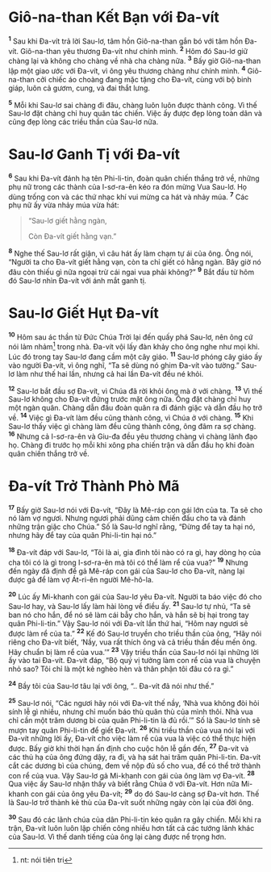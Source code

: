 # Giô-na-than Kết Bạn với Ða-vít

<sup><b>1</b></sup> Sau khi Ða-vít trả lời Sau-lơ, tâm hồn Giô-na-than gắn bó với tâm hồn Ða-vít. Giô-na-than yêu thương Ða-vít như chính mình. <sup><b>2</b></sup> Hôm đó Sau-lơ giữ chàng lại và không cho chàng về nhà cha chàng nữa. <sup><b>3</b></sup> Bấy giờ Giô-na-than lập một giao ước với Ða-vít, vì ông yêu thương chàng như chính mình. <sup><b>4</b></sup> Giô-na-than cởi chiếc áo choàng đang mặc tặng cho Ða-vít, cùng với bộ binh giáp, luôn cả gươm, cung, và đai thắt lưng.

<sup><b>5</b></sup> Mỗi khi Sau-lơ sai chàng đi đâu, chàng luôn luôn được thành công. Vì thế Sau-lơ đặt chàng chỉ huy quân tác chiến. Việc ấy được đẹp lòng toàn dân và cũng đẹp lòng các triều thần của Sau-lơ nữa.

# Sau-lơ Ganh Tị với Ða-vít

<sup><b>6</b></sup> Sau khi Ða-vít đánh hạ tên Phi-li-tin, đoàn quân chiến thắng trở về, những phụ nữ trong các thành của I-sơ-ra-ên kéo ra đón mừng Vua Sau-lơ. Họ dùng trống con và các thứ nhạc khí vui mừng ca hát và nhảy múa. <sup><b>7</b></sup> Các phụ nữ ấy vừa nhảy múa vừa hát:

> “Sau-lơ giết hằng ngàn,
>
> Còn Ða-vít giết hằng vạn.”

<sup><b>8</b></sup> Nghe thế Sau-lơ rất giận, vì câu hát ấy làm chạm tự ái của ông. Ông nói, “Người ta cho Ða-vít giết hằng vạn, còn ta chỉ giết có hằng ngàn. Bây giờ nó đâu còn thiếu gì nữa ngoại trừ cái ngai vua phải không?” <sup><b>9</b></sup> Bắt đầu từ hôm đó Sau-lơ nhìn Ða-vít với ánh mắt ganh tị.

# Sau-lơ Giết Hụt Ða-vít

<sup><b>10</b></sup> Hôm sau ác thần từ Ðức Chúa Trời lại đến quấy phá Sau-lơ, nên ông cứ nói lảm nhảm[^1-786abde6-1ce9-47f3-aef7-575d55647ad1] trong nhà. Ða-vít vội lấy đàn khảy cho ông nghe như mọi khi. Lúc đó trong tay Sau-lơ đang cầm một cây giáo. <sup><b>11</b></sup> Sau-lơ phóng cây giáo ấy vào người Ða-vít, vì ông nghĩ, “Ta sẽ dùng nó ghim Ða-vít vào tường.” Sau-lơ làm như thế hai lần, nhưng cả hai lần Ða-vít đều né khỏi.

<sup><b>12</b></sup> Sau-lơ bắt đầu sợ Ða-vít, vì Chúa đã rời khỏi ông mà ở với chàng. <sup><b>13</b></sup> Vì thế Sau-lơ không cho Ða-vít đứng trước mặt ông nữa. Ông đặt chàng chỉ huy một ngàn quân. Chàng dẫn đầu đoàn quân ra đi đánh giặc và dẫn đầu họ trở về. <sup><b>14</b></sup> Việc gì Ða-vít làm đều cũng thành công, vì Chúa ở với chàng. <sup><b>15</b></sup> Khi Sau-lơ thấy việc gì chàng làm đều cũng thành công, ông đâm ra sợ chàng. <sup><b>16</b></sup> Nhưng cả I-sơ-ra-ên và Giu-đa đều yêu thương chàng vì chàng lãnh đạo họ. Chàng đi trước họ mỗi khi xông pha chiến trận và dẫn đầu họ khi đoàn quân chiến thắng trở về.

# Ða-vít Trở Thành Phò Mã

<sup><b>17</b></sup> Bấy giờ Sau-lơ nói với Ða-vít, “Ðây là Mê-ráp con gái lớn của ta. Ta sẽ cho nó làm vợ ngươi. Nhưng ngươi phải dũng cảm chiến đấu cho ta và đánh những trận giặc cho Chúa.” Số là Sau-lơ nghĩ rằng, “Ðừng để tay ta hại nó, nhưng hãy để tay của quân Phi-li-tin hại nó.”

<sup><b>18</b></sup> Ða-vít đáp với Sau-lơ, “Tôi là ai, gia đình tôi nào có ra gì, hay dòng họ của cha tôi có là gì trong I-sơ-ra-ên mà tôi có thể làm rể của vua?” <sup><b>19</b></sup> Nhưng đến ngày đã định để gả Mê-ráp con gái của Sau-lơ cho Ða-vít, nàng lại được gả để làm vợ Át-ri-ên người Mê-hô-la.

<sup><b>20</b></sup> Lúc ấy Mi-khanh con gái của Sau-lơ yêu Ða-vít. Người ta báo việc đó cho Sau-lơ hay, và Sau-lơ lấy làm hài lòng về điều ấy. <sup><b>21</b></sup> Sau-lơ tự nhủ, “Ta sẽ ban nó cho hắn, để nó sẽ làm cái bẫy cho hắn, và hắn sẽ bị hại trong tay quân Phi-li-tin.” Vậy Sau-lơ nói với Ða-vít lần thứ hai, “Hôm nay ngươi sẽ được làm rể của ta.” <sup><b>22</b></sup> Kế đó Sau-lơ truyền cho triều thần của ông, “Hãy nói riêng cho Ða-vít biết, ‘Nầy, vua rất thích ông và cả triều thần đều mến ông. Hãy chuẩn bị làm rể của vua.’” <sup><b>23</b></sup> Vậy triều thần của Sau-lơ nói lại những lời ấy vào tai Ða-vít. Ða-vít đáp, “Bộ quý vị tưởng làm con rể của vua là chuyện nhỏ sao? Tôi chỉ là một kẻ nghèo hèn và thân phận tôi đâu có ra gì.”

<sup><b>24</b></sup> Bầy tôi của Sau-lơ tâu lại với ông, “.. Ða-vít đã nói như thế.”

<sup><b>25</b></sup> Sau-lơ nói, “Các ngươi hãy nói với Ða-vít thế nầy, ‘Nhà vua không đòi hỏi sính lễ gì nhiều, nhưng chỉ muốn báo thù quân thù của mình thôi. Nhà vua chỉ cần một trăm dương bì của quân Phi-li-tin là đủ rồi.’” Số là Sau-lơ tính sẽ mượn tay quân Phi-li-tin để giết Ða-vít. <sup><b>26</b></sup> Khi triều thần của vua nói lại với Ða-vít những lời ấy, Ða-vít cho việc làm rể của vua là việc có thể thực hiện được. Bấy giờ khi thời hạn ấn định cho cuộc hôn lễ gần đến, <sup><b>27</b></sup> Ða-vít và các thủ hạ của ông đứng dậy, ra đi, và hạ sát hai trăm quân Phi-li-tin. Ða-vít cắt các dương bì của chúng, đem về nộp đủ số cho vua, để có thể trở thành con rể của vua. Vậy Sau-lơ gả Mi-khanh con gái của ông làm vợ Ða-vít. <sup><b>28</b></sup> Qua việc ấy Sau-lơ nhận thấy và biết rằng Chúa ở với Ða-vít. Hơn nữa Mi-khanh con gái của ông yêu Ða-vít; <sup><b>29</b></sup> do đó Sau-lơ càng sợ Ða-vít hơn. Thế là Sau-lơ trở thành kẻ thù của Ða-vít suốt những ngày còn lại của đời ông.

<sup><b>30</b></sup> Sau đó các lãnh chúa của dân Phi-li-tin kéo quân ra gây chiến. Mỗi khi ra trận, Ða-vít luôn luôn lập chiến công nhiều hơn tất cả các tướng lãnh khác của Sau-lơ. Vì thế danh tiếng của ông lại càng được nể trọng hơn.

[^1-786abde6-1ce9-47f3-aef7-575d55647ad1]: nt: nói tiên tri
